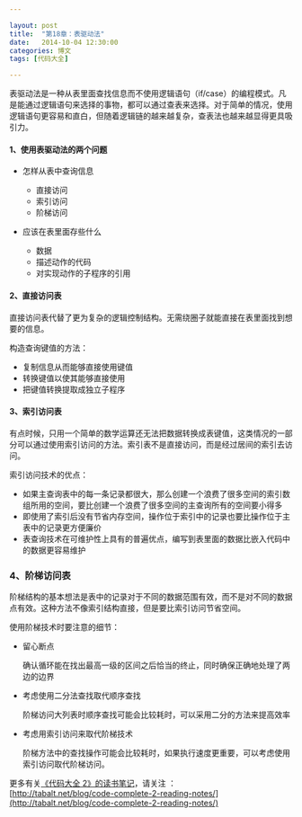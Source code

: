 ```yaml
---

layout: post
title:  "第18章：表驱动法"
date:   2014-10-04 12:30:00
categories: 博文
tags: [代码大全]

---
```


表驱动法是一种从表里面查找信息而不使用逻辑语句（if/case）的编程模式。凡是能通过逻辑语句来选择的事物，都可以通过查表来选择。对于简单的情况，使用逻辑语句更容易和直白，但随着逻辑链的越来越复杂，查表法也越来越显得更具吸引力。




#### 1、使用表驱动法的两个问题

* 怎样从表中查询信息

	* 直接访问
	* 索引访问
	* 阶梯访问

* 应该在表里面存些什么

	* 数据
	* 描述动作的代码
	* 对实现动作的子程序的引用
	

#### 2、直接访问表

直接访问表代替了更为复杂的逻辑控制结构。无需绕圈子就能直接在表里面找到想要的信息。

构造查询键值的方法：

* 复制信息从而能够直接使用键值
* 转换键值以使其能够直接使用
* 把键值转换提取成独立子程序

#### 3、索引访问表

有点时候，只用一个简单的数学运算还无法把数据转换成表键值，这类情况的一部分可以通过使用索引访问的方法。索引表不是直接访问，而是经过居间的索引去访问。

索引访问技术的优点：

* 如果主查询表中的每一条记录都很大，那么创建一个浪费了很多空间的索引数组所用的空间，要比创建一个浪费了很多空间的主查询所有的空间要小得多
* 即使用了索引后没有节省内存空间，操作位于索引中的记录也要比操作位于主表中的记录更方便廉价
* 表查询技术在可维护性上具有的普遍优点，编写到表里面的数据比嵌入代码中的数据更容易维护


### 4、阶梯访问表

阶梯结构的基本想法是表中的记录对于不同的数据范围有效，而不是对不同的数据点有效。这种方法不像索引结构直接，但是要比索引访问节省空间。

使用阶梯技术时要注意的细节：

* 留心断点

	确认循环能在找出最高一级的区间之后恰当的终止，同时确保正确地处理了两边的边界

* 考虑使用二分法查找取代顺序查找

	阶梯访问大列表时顺序查找可能会比较耗时，可以采用二分的方法来提高效率

* 考虑用索引访问来取代阶梯技术

	阶梯方法中的查找操作可能会比较耗时，如果执行速度更重要，可以考虑使用索引访问取代阶梯访问。



更多有关[《代码大全 2》的读书笔记](http://tabalt.net/blog/code-complete-2-reading-notes/)，请关注 ：  
[http://tabalt.net/blog/code-complete-2-reading-notes/](http://tabalt.net/blog/code-complete-2-reading-notes/)




